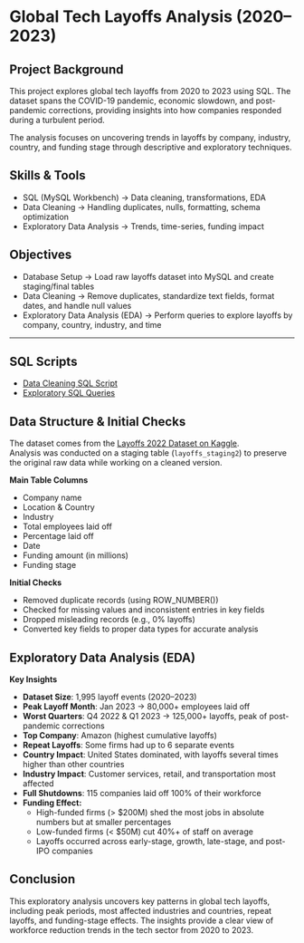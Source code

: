 # Global Tech Layoffs Analysis (2020–2023)

## Project Background
This project explores global tech layoffs from 2020 to 2023 using SQL. The dataset spans the COVID-19 pandemic, economic slowdown, and post-pandemic corrections, providing insights into how companies responded during a turbulent period.  

The analysis focuses on uncovering trends in layoffs by company, industry, country, and funding stage through descriptive and exploratory techniques.



## Skills & Tools
- SQL (MySQL Workbench) → Data cleaning, transformations, EDA  
- Data Cleaning → Handling duplicates, nulls, formatting, schema optimization  
- Exploratory Data Analysis → Trends, time-series, funding impact  



## Objectives
- Database Setup → Load raw layoffs dataset into MySQL and create staging/final tables  
- Data Cleaning → Remove duplicates, standardize text fields, format dates, and handle null values  
- Exploratory Data Analysis (EDA) → Perform queries to explore layoffs by company, country, industry, and time  

---

## SQL Scripts
- [Data Cleaning SQL Script](https://github.com/nikhitha-insights/global-tech-layoffs-analysis/blob/main/sql_scripts/01_data_cleaning.sql)  
- [Exploratory SQL Queries](https://github.com/nikhitha-insights/global-tech-layoffs-analysis/blob/main/sql_scripts/02_eda.sql)  



## Data Structure & Initial Checks
The dataset comes from the [Layoffs 2022 Dataset on Kaggle](https://www.kaggle.com/datasets/swaptr/layoffs-2022).  
Analysis was conducted on a staging table (`layoffs_staging2`) to preserve the original raw data while working on a cleaned version.

**Main Table Columns**
- Company name  
- Location & Country  
- Industry  
- Total employees laid off  
- Percentage laid off  
- Date  
- Funding amount (in millions)  
- Funding stage  

**Initial Checks**
- Removed duplicate records (using ROW_NUMBER())  
- Checked for missing values and inconsistent entries in key fields  
- Dropped misleading records (e.g., 0% layoffs)  
- Converted key fields to proper data types for accurate analysis  


## Exploratory Data Analysis (EDA)

**Key Insights**
- **Dataset Size**: 1,995 layoff events (2020–2023)  
- **Peak Layoff Month**: Jan 2023 → 80,000+ employees laid off  
- **Worst Quarters**: Q4 2022 & Q1 2023 → 125,000+ layoffs, peak of post-pandemic corrections  
- **Top Company**: Amazon (highest cumulative layoffs)  
- **Repeat Layoffs**: Some firms had up to 6 separate events  
- **Country Impact**: United States dominated, with layoffs several times higher than other countries  
- **Industry Impact**: Customer services, retail, and transportation most affected  
- **Full Shutdowns**: 115 companies laid off 100% of their workforce  
- **Funding Effect:**  
  - High-funded firms (> $200M) shed the most jobs in absolute numbers but at smaller percentages  
  - Low-funded firms (< $50M) cut 40%+ of staff on average  
  - Layoffs occurred across early-stage, growth, late-stage, and post-IPO companies  



## Conclusion
This exploratory analysis uncovers key patterns in global tech layoffs, including peak periods, most affected industries and countries, repeat layoffs, and funding-stage effects. The insights provide a clear view of workforce reduction trends in the tech sector from 2020 to 2023.


